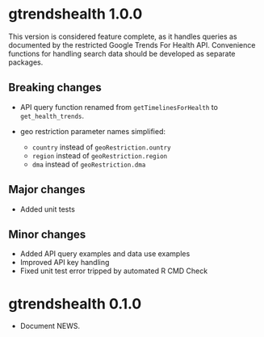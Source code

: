 # gtrendshealth 1.0.0

This version is considered feature complete, as it handles queries as documented
by the restricted Google Trends For Health API.
Convenience functions for handling search data should be developed as separate
packages.

## Breaking changes

- API query function renamed from `getTimelinesForHealth` to `get_health_trends`.

- geo restriction parameter names simplified:
  + `country` instead of `geoRestriction.ountry`
  + `region` instead of `geoRestriction.region`
  + `dma` instead of `geoRestriction.dma`

## Major changes

- Added unit tests

## Minor changes

- Added API query examples and data use examples
- Improved API key handling
- Fixed unit test error tripped by automated R CMD Check


# gtrendshealth 0.1.0

* Document NEWS.
